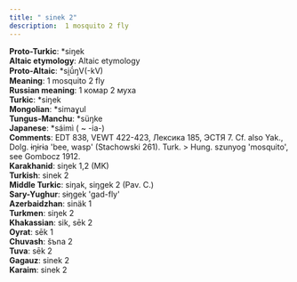 ```yaml
---
title: " sinek 2"
description:  1 mosquito 2 fly
---
```


<strong>Proto-Turkic</strong>:  *siŋek<br>
<strong>Altaic etymology</strong>:  Altaic etymology<br>
<strong> Proto-Altaic</strong>:  *si̯ŭ́ŋV(-kV)<br>
<strong>Meaning</strong>:  1 mosquito 2 fly<br>
<strong>Russian meaning</strong>:  1 комар 2 муха<br>
<strong>Turkic</strong>:  *siŋek<br>
<strong>Mongolian</strong>:  *simaɣul<br>
<strong>Tungus-Manchu</strong>:  *süŋke<br>
<strong>Japanese</strong>:  *sáimì ( ~ -ia-)<br>
<strong>Comments</strong>:  EDT 838, VEWT 422-423, Лексика 185, ЭСТЯ 7. Cf. also Yak., Dolg. ɨŋɨrɨa 'bee, wasp' (Stachowski 261). Turk. > Hung. szunyog 'mosquito', see Gombocz 1912.<br>
<strong>Karakhanid</strong>:  siŋek 1,2 (MK)<br>
<strong>Turkish</strong>:  sinek 2<br>
<strong>Middle Turkic</strong>:  siŋak, siŋgek 2 (Pav. C.)<br>
<strong>Sary-Yughur</strong>:  sɨŋgek 'gad-fly'<br>
<strong>Azerbaidzhan</strong>:  sinäk 1<br>
<strong>Turkmen</strong>:  siŋek 2<br>
<strong>Khakassian</strong>:  sik, sēk 2<br>
<strong>Oyrat</strong>:  sēk 1<br>
<strong>Chuvash</strong>:  šъna 2<br>
<strong>Tuva</strong>:  sēk 2<br>
<strong>Gagauz</strong>:  sinek 2<br>
<strong>Karaim</strong>:  sinek 2<br>


